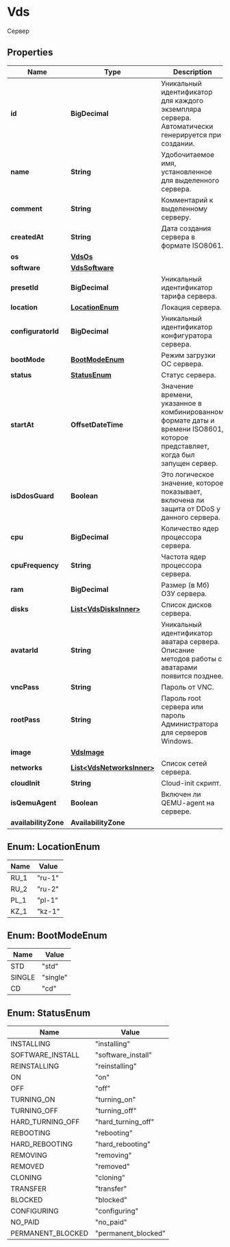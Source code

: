 

# Vds

Сервер

## Properties

| Name | Type | Description | Notes |
|------------ | ------------- | ------------- | -------------|
|**id** | **BigDecimal** | Уникальный идентификатор для каждого экземпляра сервера. Автоматически генерируется при создании. |  |
|**name** | **String** | Удобочитаемое имя, установленное для выделенного сервера. |  |
|**comment** | **String** | Комментарий к выделенному серверу. |  |
|**createdAt** | **String** | Дата создания сервера в формате ISO8061. |  |
|**os** | [**VdsOs**](VdsOs.md) |  |  |
|**software** | [**VdsSoftware**](VdsSoftware.md) |  |  |
|**presetId** | **BigDecimal** | Уникальный идентификатор тарифа сервера. |  |
|**location** | [**LocationEnum**](#LocationEnum) | Локация сервера. |  |
|**configuratorId** | **BigDecimal** | Уникальный идентификатор конфигуратора сервера. |  |
|**bootMode** | [**BootModeEnum**](#BootModeEnum) | Режим загрузки ОС сервера. |  |
|**status** | [**StatusEnum**](#StatusEnum) | Статус сервера. |  |
|**startAt** | **OffsetDateTime** | Значение времени, указанное в комбинированном формате даты и времени ISO8601, которое представляет, когда был запущен сервер. |  |
|**isDdosGuard** | **Boolean** | Это логическое значение, которое показывает, включена ли защита от DDoS у данного сервера. |  |
|**cpu** | **BigDecimal** | Количество ядер процессора сервера. |  |
|**cpuFrequency** | **String** | Частота ядер процессора сервера. |  |
|**ram** | **BigDecimal** | Размер (в Мб) ОЗУ сервера. |  |
|**disks** | [**List&lt;VdsDisksInner&gt;**](VdsDisksInner.md) | Список дисков сервера. |  |
|**avatarId** | **String** | Уникальный идентификатор аватара сервера. Описание методов работы с аватарами появится позднее. |  |
|**vncPass** | **String** | Пароль от VNC. |  |
|**rootPass** | **String** | Пароль root сервера или пароль Администратора для серверов Windows. |  |
|**image** | [**VdsImage**](VdsImage.md) |  |  |
|**networks** | [**List&lt;VdsNetworksInner&gt;**](VdsNetworksInner.md) | Список сетей сервера. |  |
|**cloudInit** | **String** | Cloud-init скрипт. |  |
|**isQemuAgent** | **Boolean** | Включен ли QEMU-agent на сервере. |  [optional] |
|**availabilityZone** | **AvailabilityZone** |  |  |



## Enum: LocationEnum

| Name | Value |
|---- | -----|
| RU_1 | &quot;ru-1&quot; |
| RU_2 | &quot;ru-2&quot; |
| PL_1 | &quot;pl-1&quot; |
| KZ_1 | &quot;kz-1&quot; |



## Enum: BootModeEnum

| Name | Value |
|---- | -----|
| STD | &quot;std&quot; |
| SINGLE | &quot;single&quot; |
| CD | &quot;cd&quot; |



## Enum: StatusEnum

| Name | Value |
|---- | -----|
| INSTALLING | &quot;installing&quot; |
| SOFTWARE_INSTALL | &quot;software_install&quot; |
| REINSTALLING | &quot;reinstalling&quot; |
| ON | &quot;on&quot; |
| OFF | &quot;off&quot; |
| TURNING_ON | &quot;turning_on&quot; |
| TURNING_OFF | &quot;turning_off&quot; |
| HARD_TURNING_OFF | &quot;hard_turning_off&quot; |
| REBOOTING | &quot;rebooting&quot; |
| HARD_REBOOTING | &quot;hard_rebooting&quot; |
| REMOVING | &quot;removing&quot; |
| REMOVED | &quot;removed&quot; |
| CLONING | &quot;cloning&quot; |
| TRANSFER | &quot;transfer&quot; |
| BLOCKED | &quot;blocked&quot; |
| CONFIGURING | &quot;configuring&quot; |
| NO_PAID | &quot;no_paid&quot; |
| PERMANENT_BLOCKED | &quot;permanent_blocked&quot; |



